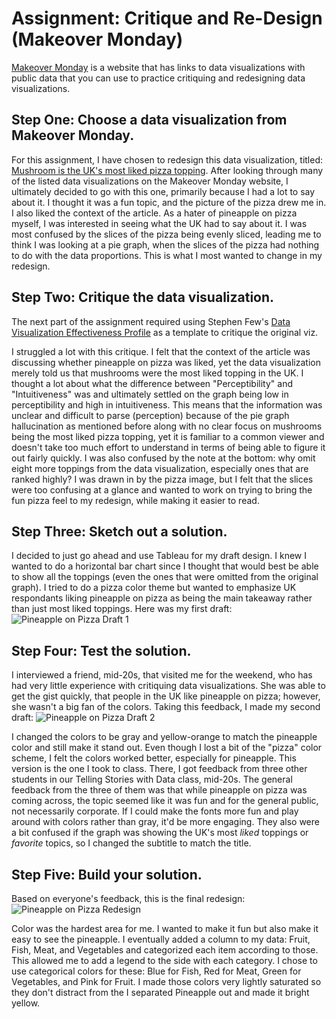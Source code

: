 # Assignment: Critique and Re-Design (Makeover Monday)

[Makeover Monday](https://makeovermonday.co.uk/) is a website that has links to data visualizations with public data that you can use to practice critiquing and redesigning data visualizations. 

## Step One: Choose a data visualization from Makeover Monday.
For this assignment, I have chosen to redesign this data visualization, titled: [Mushroom is the UK's most liked pizza topping](https://yougov.co.uk/politics/articles/17714-does-pineapple-belong-pizza). After looking through many of the listed data visualizations on the Makeover Monday website, I ultimately decided to go with this one, primarily because I had a lot to say about it. I thought it was a fun topic, and the picture of the pizza drew me in. I also liked the context of the article. As a hater of pineapple on pizza myself, I was interested in seeing what the UK had to say about it. I was most confused by the slices of the pizza being evenly sliced, leading me to think I was looking at a pie graph, when the slices of the pizza had nothing to do with the data proportions. This is what I most wanted to change in my redesign. 

## Step Two: Critique the data visualization.
The next part of the assignment required using Stephen Few's [Data Visualization Effectiveness Profile](http://www.perceptualedge.com/articles/visual_business_intelligence/data_visualization_effectiveness_profile.pdf) as a template to critique the original viz. 

I struggled a lot with this critique. I felt that the context of the article was discussing whether pineapple on pizza was liked, yet the data visualization merely told us that mushrooms were the most liked topping in the UK. I thought a lot about what the difference between "Perceptibility" and "Intuitiveness" was and ultimately settled on the graph being low in perceptibility and high in intuitiveness. This means that the information was unclear and difficult to parse (perception) because of the pie graph hallucination as mentioned before along with no clear focus on mushrooms being the most liked pizza topping, yet it is familiar to a common viewer and doesn't take too much effort to understand in terms of being able to figure it out fairly quickly. I was also confused by the note at the bottom: why omit eight more toppings from the data visualization, especially ones that are ranked highly? I was drawn in by the pizza image, but I felt that the slices were too confusing at a glance and wanted to work on trying to bring the fun pizza feel to my redesign, while making it easier to read. 

## Step Three: Sketch out a solution.
I decided to just go ahead and use Tableau for my draft design. I knew I wanted to do a horizontal bar chart since I thought that would best be able to show all the toppings (even the ones that were omitted from the original graph). I tried to do a pizza color theme but wanted to emphasize UK respondants liking pineapple on pizza as being the main takeaway rather than just most liked toppings. Here was my first draft: 
![Pineapple on Pizza Draft 1](https://github.com/user-attachments/assets/2a441f1e-979f-474b-9ed8-140a26781f3f)

## Step Four: Test the solution. 
I interviewed a friend, mid-20s, that visited me for the weekend, who has had very little experience with critiquing data visualizations. She was able to get the gist quickly, that people in the UK like pineapple on pizza; however, she wasn't a big fan of the colors. Taking this feedback, I made my second draft: 
![Pineapple on Pizza Draft 2](https://github.com/user-attachments/assets/dbe55e80-3ddf-4b60-825e-9435a7fb1863)

I changed the colors to be gray and yellow-orange to match the pineapple color and still make it stand out. Even though I lost a bit of the "pizza" color scheme, I felt the colors worked better, especially for pineapple. This version is the one I took to class. There, I got feedback from three other students in our Telling Stories with Data class, mid-20s. The general feedback from the three of them was that while pineapple on pizza was coming across, the topic seemed like it was fun and for the general public, not necessarily corporate. If I could make the fonts more fun and play around with colors rather than gray, it'd be more engaging. They also were a bit confused if the graph was showing the UK's most _liked_ toppings or _favorite_ topics, so I changed the subtitle to match the title. 

## Step Five: Build your solution.
Based on everyone's feedback, this is the final redesign: 
![Pineapple on Pizza Redesign](https://github.com/user-attachments/assets/40cb4a5b-6d36-4270-9dc9-96a9d9b536fa)

Color was the hardest area for me. I wanted to make it fun but also make it easy to see the pineapple. I eventually added a column to my data: Fruit, Fish, Meat, and Vegetables and categorized each item according to those. This allowed me to add a legend to the side with each category. I chose to use categorical colors for these: Blue for Fish, Red for Meat, Green for Vegetables, and Pink for Fruit. I made those colors very lightly saturated so they don't distract from the I separated Pineapple out and made it bright yellow. 


